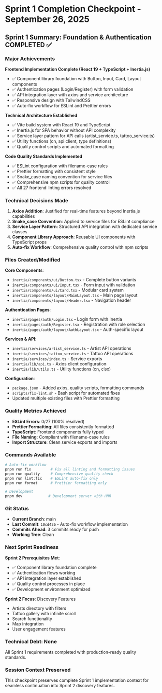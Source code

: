 # Sprint 1 Completion Checkpoint - September 26, 2025

## Sprint 1 Summary: Foundation & Authentication COMPLETED ✅

### Major Achievements

**Frontend Implementation Complete (React 19 + TypeScript + Inertia.js)**

- ✅ Component library foundation with Button, Input, Card, Layout components
- ✅ Authentication pages (Login/Register) with form validation
- ✅ API integration layer with axios and service architecture
- ✅ Responsive design with TailwindCSS
- ✅ Auto-fix workflow for ESLint and Prettier errors

**Technical Architecture Established**

- ✅ Vite build system with React 19 and TypeScript
- ✅ Inertia.js for SPA behavior without API complexity
- ✅ Service layer pattern for API calls (artist_service.ts, tattoo_service.ts)
- ✅ Utility functions (cn, api client, type definitions)
- ✅ Quality control scripts and automated formatting

**Code Quality Standards Implemented**

- ✅ ESLint configuration with filename-case rules
- ✅ Prettier formatting with consistent style
- ✅ Snake_case naming convention for service files
- ✅ Comprehensive npm scripts for quality control
- ✅ All 27 frontend linting errors resolved

### Technical Decisions Made

1. **Axios Addition**: Justified for real-time features beyond Inertia.js capabilities
2. **Snake_case Convention**: Applied to service files for ESLint compliance
3. **Service Layer Pattern**: Structured API integration with dedicated service classes
4. **Component Library Approach**: Reusable UI components with TypeScript props
5. **Auto-fix Workflow**: Comprehensive quality control with npm scripts

### Files Created/Modified

**Core Components**:

- `inertia/components/ui/Button.tsx` - Complete button variants
- `inertia/components/ui/Input.tsx` - Form input with validation
- `inertia/components/ui/Card.tsx` - Modular card system
- `inertia/components/layout/MainLayout.tsx` - Main page layout
- `inertia/components/layout/Header.tsx` - Navigation header

**Authentication Pages**:

- `inertia/pages/auth/Login.tsx` - Login form with Inertia
- `inertia/pages/auth/Register.tsx` - Registration with role selection
- `inertia/pages/auth/layout/AuthLayout.tsx` - Auth-specific layout

**Services & API**:

- `inertia/services/artist_service.ts` - Artist API operations
- `inertia/services/tattoo_service.ts` - Tattoo API operations
- `inertia/services/index.ts` - Service exports
- `inertia/lib/api.ts` - Axios client configuration
- `inertia/lib/utils.ts` - Utility functions (cn, clsx)

**Configuration**:

- `package.json` - Added axios, quality scripts, formatting commands
- `scripts/fix-lint.sh` - Bash script for automated fixes
- Updated multiple existing files with Prettier formatting

### Quality Metrics Achieved

- **ESLint Errors**: 0/27 (100% resolved)
- **Prettier Formatting**: All files consistently formatted
- **TypeScript**: Frontend components fully typed
- **File Naming**: Compliant with filename-case rules
- **Import Structure**: Clean service exports and imports

### Commands Available

```bash
# Auto-fix workflow
pnpm run fix         # Fix all linting and formatting issues
pnpm run quality     # Comprehensive quality check
pnpm run lint:fix    # ESLint auto-fix only
pnpm run format      # Prettier formatting only

# Development
pnpm dev            # Development server with HMR
```

### Git Status

- **Current Branch**: main
- **Last Commit**: `10cd426` - Auto-fix workflow implementation
- **Commits Ahead**: 3 commits ready for push
- **Working Tree**: Clean

### Next Sprint Readiness

**Sprint 2 Prerequisites Met**:

- ✅ Component library foundation complete
- ✅ Authentication flows working
- ✅ API integration layer established
- ✅ Quality control processes in place
- ✅ Development environment optimized

**Sprint 2 Focus**: Discovery Features

- Artists directory with filters
- Tattoo gallery with infinite scroll
- Search functionality
- Map integration
- User engagement features

### Technical Debt: None

All Sprint 1 requirements completed with production-ready quality standards.

### Session Context Preserved

This checkpoint preserves complete Sprint 1 implementation context for seamless continuation into Sprint 2 discovery features.
